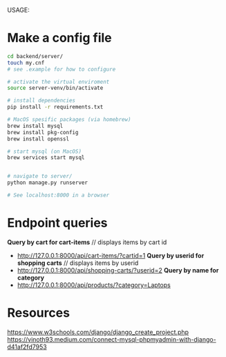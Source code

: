 USAGE:

# Make a config file
```bash
cd backend/server/
touch my.cnf
# see .example for how to configure
```

```bash
# activate the virtual enviroment
source server-venv/bin/activate

# install dependencies
pip install -r requirements.txt

# MacOS spesific packages (via homebrew)
brew install mysql 
brew install pkg-config  
brew install openssl   

# start mysql (on MacOS)
brew services start mysql


# navigate to server/
python manage.py runserver

# See localhost:8000 in a browser
```


# Endpoint queries
**Query by cart for cart-items** // displays items by cart id 
- http://127.0.0.1:8000/api/cart-items/?cartid=1
**Query by userid for shopping carts** // displays items by userid
- http://127.0.0.1:8000/api/shopping-carts/?userid=2
**Query by name for category** 
- http://127.0.0.1:8000/api/products/?category=Laptops

# Resources
https://www.w3schools.com/django/django_create_project.php
https://vinoth93.medium.com/connect-mysql-phpmyadmin-with-django-d41af2fd7953
